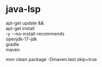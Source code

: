 # java-lsp


apt-get update && \
apt-get install \
-y --no-install-recommends \
openjdk-17-jdk \
gradle \
maven 


mvn clean package -Dmaven.test.skip=true